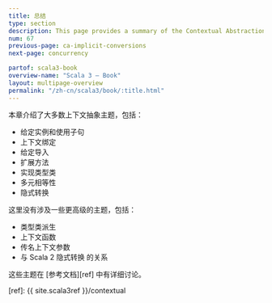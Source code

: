 ```yaml
---
title: 总结
type: section
description: This page provides a summary of the Contextual Abstractions lessons.
num: 67
previous-page: ca-implicit-conversions
next-page: concurrency

partof: scala3-book
overview-name: "Scala 3 — Book"
layout: multipage-overview
permalink: "/zh-cn/scala3/book/:title.html"
---
```



本章介绍了大多数上下文抽象主题，包括：

- 给定实例和使用子句
- 上下文绑定
- 给定导入
- 扩展方法
- 实现类型类
- 多元相等性
- 隐式转换

这里没有涉及一些更高级的主题，包括：

- 类型类派生
- 上下文函数
- 传名上下文参数
- 与 Scala 2 隐式转换 的关系

这些主题在 [参考文档][ref] 中有详细讨论。


[ref]: {{ site.scala3ref }}/contextual
